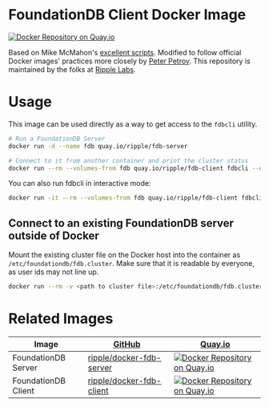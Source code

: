 # FoundationDB Client Docker Image

[![Docker Repository on Quay.io](https://quay.io/repository/ripple/fdb-client/status "Docker Repository on Quay.io")](https://quay.io/repository/ripple/fdb-client)

Based on Mike McMahon's [excellent scripts](https://bitbucket.org/mmcm/sql-layer-docker). Modified to follow official Docker images' practices more closely by [Peter Petrov](https://github.com/pesho/docker-fdb). This repository is maintained by the folks at [Ripple Labs](https://ripplelabs.com).

# Usage

This image can be used directly as a way to get access to the `fdbcli` utility.

``` sh
# Run a FoundationDB Server
docker run -d --name fdb quay.io/ripple/fdb-server

# Connect to it from another container and print the cluster status
docker run --rm --volumes-from fdb quay.io/ripple/fdb-client fdbcli --exec "status details"
```

You can also run fdbcli in interactive mode:

``` sh
docker run -it --rm --volumes-from fdb quay.io/ripple/fdb-client fdbcli
```

## Connect to an existing FoundationDB server outside of Docker

Mount the existing cluster file on the Docker host into the container as `/etc/foundationdb/fdb.cluster`. Make sure that it is readable by everyone, as user ids may not line up.

``` sh
docker run --rm -v <path to cluster file>:/etc/foundationdb/fdb.cluster:r quay.io/ripple/fdb-client fdbcli --exec "status details"
```

# Related Images

| Image | [GitHub](https://github.com) | [Quay.io](https://quay.io) |
| ----- | ------ | ------- |
| FoundationDB Server | [ripple/docker-fdb-server](https://github.com/ripple/docker-fdb-server) | [![Docker Repository on Quay.io](https://quay.io/repository/ripple/fdb-server/status "Docker Repository on Quay.io")](https://quay.io/repository/ripple/fdb-server) |
| FoundationDB Client | [ripple/docker-fdb-client](https://github.com/ripple/docker-fdb-client) | [![Docker Repository on Quay.io](https://quay.io/repository/ripple/fdb-client/status "Docker Repository on Quay.io")](https://quay.io/repository/ripple/fdb-client) |
